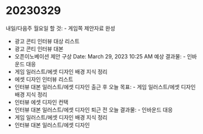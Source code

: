 # 20230329

내일/다음주 월요일 할 것: - 게임쪽 제안자료 완성
- 광고 콘티 인터뷰 대상 리스트
- 광고 콘티 인터뷰 대본
- 오픈이노베이션 제안 구상
Date: March 29, 2023 10:25 AM
예상 결과물: - 인바운드 대응
- 게임 일러스트/에셋 디자인 배경 지식 정리
- 에셋 디자인 인터뷰 리스트
- 인터뷰 대본 일러스트/에셋 디자인
출근 후 오늘 목표: - 게임 일러스트/에셋 디자인 배경 지식 정리
- 인터뷰 에셋 디자인 컨택
- 인터뷰 대본 일러스트/에셋 디자인
퇴근 전 오늘 결과물: - 인바운드 대응
- 게임 일러스트/에셋 디자인 배경 지식 정리
- 인터뷰 대본 일러스트/에셋 디자인